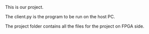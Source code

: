 This is our project.

The client.py is the program to be run on the host PC.

The project folder contains all the files for the project on FPGA side.

